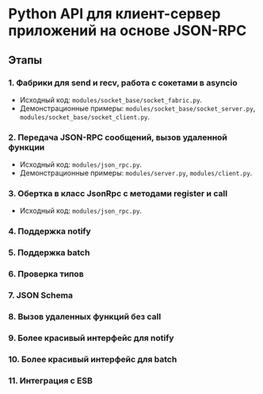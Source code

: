 # Python API для клиент-сервер приложений на основе JSON-RPC

## Этапы

### 1. Фабрики для send и recv, работа с сокетами в asyncio

* Исходный код: `modules/socket_base/socket_fabric.py`.
* Демонстрационные примеры: `modules/socket_base/socket_server.py`, `modules/socket_base/socket_client.py`.

### 2. Передача JSON-RPC сообщений, вызов удаленной функции

* Исходный код: `modules/json_rpc.py`.
* Демонстрационные примеры: `modules/server.py`, `modules/client.py`.

### 3. Обертка в класс JsonRpc с методами register и call

* Исходный код: `modules/json_rpc.py`.

### 4. Поддержка notify

### 5. Поддержка batch

### 6. Проверка типов

### 7. JSON Schema

### 8. Вызов удаленных функций без call

### 9. Более красивый интерфейс для notify

### 10. Более красивый интерфейс для batch

### 11. Интеграция с ESB
